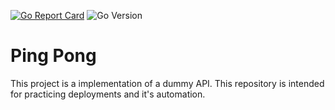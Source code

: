 [![Go Report Card](https://goreportcard.com/badge/github.com/course-go/ping-pong)](https://goreportcard.com/report/github.com/course-go/ping-pong)
![Go Version](https://img.shields.io/github/go-mod/go-version/course-go/ping-pong)

# Ping Pong

This project is a implementation of a dummy API. This repository is intended for practicing deployments and it's automation.
